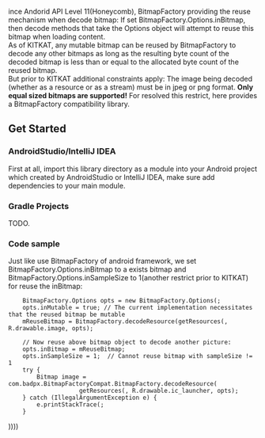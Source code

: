 ince Andorid API Level 11(Honeycomb), BitmapFactory providing the reuse mechanism when decode bitmap: If set BitmapFactory.Options.inBitmap, then decode methods that take the Options object will attempt to reuse this bitmap when loading content.   
As of KITKAT, any mutable bitmap can be reused by BitmapFactory to decode any other bitmaps as long as the resulting byte count of the decoded bitmap is less than or equal to the allocated byte count of the reused bitmap.   
But prior to KITKAT additional constraints apply: The image being decoded (whether as a resource or as a stream) must be in jpeg or png format. **Only equal sized bitmaps are supported!** For resolved this restrict, here provides a BitmapFactory compatibility library.

## Get Started

### AndroidStudio/IntelliJ IDEA
First at all, import this library directory as a module into your Android project which created by AndroidStudio or IntelliJ IDEA, make sure add dependencies to your main module.

### Gradle Projects
TODO.

### Code sample
Just like use BitmapFactory of android framework, we set BitmapFactory.Options.inBitmap to a exists bitmap and BitmapFactory.Options.inSampleSize to 1(another restrict prior to KITKAT) for reuse the inBitmap:

```
    BitmapFactory.Options opts = new BitmapFactory.Options(;
    opts.inMutable = true; // The current implementation necessitates that the reused bitmap be mutable
    mReuseBitmap = BitmapFactory.decodeResource(getResources(, R.drawable.image, opts);

    // Now reuse above bitmap object to decode another picture:
    opts.inBitmap = mReuseBitmap;
    opts.inSampleSize = 1;  // Cannot reuse bitmap with sampleSize != 1
    try {
        Bitmap image = com.badpx.BitmapFactoryCompat.BitmapFactory.decodeResource(
                    getResources(, R.drawable.ic_launcher, opts);
    } catch (IllegalArgumentException e) {
        e.printStackTrace(;
    }
```




))))
